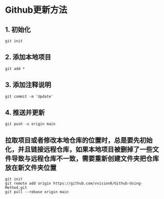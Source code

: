 # Github更新方法

## 1. 初始化

```
git init
```

## 2. 添加本地项目

```
git add *
```

## 3. 添加注释说明

```
git commit -m 'Update'
```

## 4. 推送并更新

```
git push -u origin main
```

## 拉取项目或者修改本地仓库的位置时，总是要先初始化，并且链接远程仓库，如果本地项目被删掉了一些文件导致与远程仓库不一致，需要重新创建文件夹把仓库放在新文件夹位置

```
git init
git remote add origin https://github.com/vvision0/Github-Using-Method.git
git pull --rebase origin main
```
